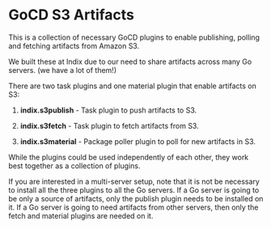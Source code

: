 # GoCD S3 Artifacts

This is a collection of necessary GoCD plugins to enable publishing, polling and fetching artifacts from Amazon S3.

We built these at Indix due to our need to share artifacts across many Go servers. (we have a lot of them!)

There are two task plugins and one material plugin that enable artifacts on S3:

1. **indix.s3publish** - Task plugin to push artifacts to S3.

2. **indix.s3fetch** - Task plugin to fetch artifacts from S3.

3. **indix.s3material** - Package poller plugin to poll for new artifacts in S3.

While the plugins could be used independently of each other, they work best together as a collection of plugins.

If you are interested in a multi-server setup, note that it is not be necessary to install all the three plugins to all the Go servers. If a Go server is going to be only a source of artifacts, only the publish plugin needs to be installed on it. If a Go server is going to need artifacts from other servers, then only the fetch and material plugins are needed on it.